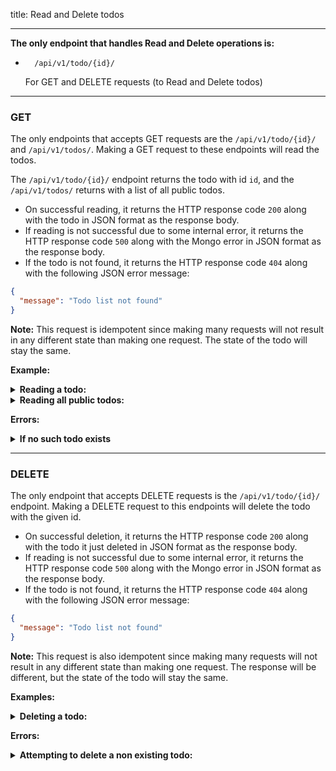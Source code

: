title: Read and Delete todos

---

**The only endpoint that handles Read and Delete operations is:**

- ```
    /api/v1/todo/{id}/
  ```

  For GET and DELETE requests (to Read and Delete todos)

---

### GET

The only endpoints that accepts GET requests are the `/api/v1/todo/{id}/` and `/api/v1/todos/`. Making a GET request to these endpoints will read the todos.

The `/api/v1/todo/{id}/` endpoint returns the todo with id `id`, and the `/api/v1/todos/` returns with a list of all public todos.

- On successful reading, it returns the HTTP response code `200` along with the todo in JSON format as the response body.
- If reading is not successful due to some internal error, it returns the HTTP response code `500` along with the Mongo error in JSON format as the response body.
- If the todo is not found, it returns the HTTP response code `404` along with the following JSON error message:

```json
{
  "message": "Todo list not found"
}
```

**Note:** This request is idempotent since making many requests will not result in any different state than making one request. The state of the todo will stay the same.


<b>Example:</b>
  
<details>
  <summary><b>Reading a todo:</b></summary>

The Request is made to `/api/v1/todo/joe`, and it is assumed that this todo exists.

Response (HTTP Status Code 200):

```json
{
  "desc": "LETS GOOOO",
  "_id": "joe",
  "title": "IT WORKED",
  "tasks": [
    {
      "body": "oje",
      "_id": "5f53576fa8d141c05da694c3",
      "done": true
    },
    {
      "body": "joe",
      "_id": "5f53576fa8d141c05da694c4",
      "done": true
    }
  ],
  "private": false,
  "__v": 0
}
```

</details>

<details>
  <summary><b>Reading all public todos:</b></summary>

The Request is made to `/api/v1/todos/`.

Response (HTTP Status Code 200):


```json
[
  {
    "desc": "",
    "_id": "custom_id",
    "title": "test-1",
    "tasks": [
      {
        "body": "test",
        "_id": "5f55e057fca87336a40e51e1",
        "done": false
      },
      {
        "body": "",
        "_id": "5f55e057fca87336a40e51e2",
        "done": false
      }
    ],
    "private": false,
    "__v": 0
  },
  {
    "desc": "",
    "_id": "hNiZ70wwFH",
    "title": "test-2",
    "tasks": [
      {
        "body": "test",
        "_id": "5f55e076fca87336a40e51e3",
        "done": false
      },
      {
        "body": "",
        "_id": "5f55e076fca87336a40e51e4",
        "done": false
      }
    ],
    "private": false,
    "__v": 0
  },
  {
    "desc": "",
    "_id": "3UEq-e0Uql",
    "title": "test-3",
    "tasks": [
      {
        "body": "test",
        "_id": "5f55e07dfca87336a40e51e5",
        "done": false
      },
      {
        "body": "",
        "_id": "5f55e07dfca87336a40e51e6",
        "done": false
      }
    ],
    "private": false,
    "__v": 0
  }
]
```


**Note:** If no todos are public at the moment, the response is an empty JSON list as shown below.

```json
[]
```

</details>

<b>Errors:</b>

<details>
  <summary><b>If no such todo exists</b></summary>

Response (HTTP Status Code 404):

```json
{
  "message": "Todo list not found"
}
```

</details>

---


### DELETE

The only endpoint that accepts DELETE requests is the `/api/v1/todo/{id}/` endpoint. Making a DELETE request to this endpoints will delete the todo with the given id.

- On successful deletion, it returns the HTTP response code `200` along with the todo it just deleted in JSON format as the response body.
- If reading is not successful due to some internal error, it returns the HTTP response code `500` along with the Mongo error in JSON format as the response body.
- If the todo is not found, it returns the HTTP response code `404` along with the following JSON error message:

```json
{
  "message": "Todo list not found"
}
```

**Note:** This request is also idempotent since making many requests will not result in any different state than making one request. The response will be different, but the state of the todo will stay the same.


<b>Examples:</b>

<details>
  <summary><b>Deleting a todo:</b></summary>

In this example, we assume that a todo exists with id `update-example`

Making a DELETE request to the following endpoint, we get the todo that used to exist at that id in JSON format as the response body.

Request:

DELETE request to `/api/v1/todo/update-example`

Response (HTTP Status Code 200):
```json
{
  "desc": "",
  "_id": "update-example",
  "title": "new title",
  "tasks": [
    {
      "body": "task 1",
      "_id": "5f54a7ef9b677f44d05a4212",
      "done": true
    },
    {
      "body": "task 2",
      "_id": "5f54a7ef9b677f44d05a4213",
      "done": false
    }
  ],
  "private": true,
  "__v": 0
}
```
</details>

<b>Errors:</b>


<details>
  <summary><b>Attempting to delete a non existing todo:</b></summary>

In the above example, we deleted the todo at id `update-example`. Making a DELETE request to the same path now will result in an error.

Request:

DELETE request to `/api/v1/todo/update-example`


Response (HTTP Status Code 404):

```json
{
  "message": "Todo list not found"
}
```

</details>
